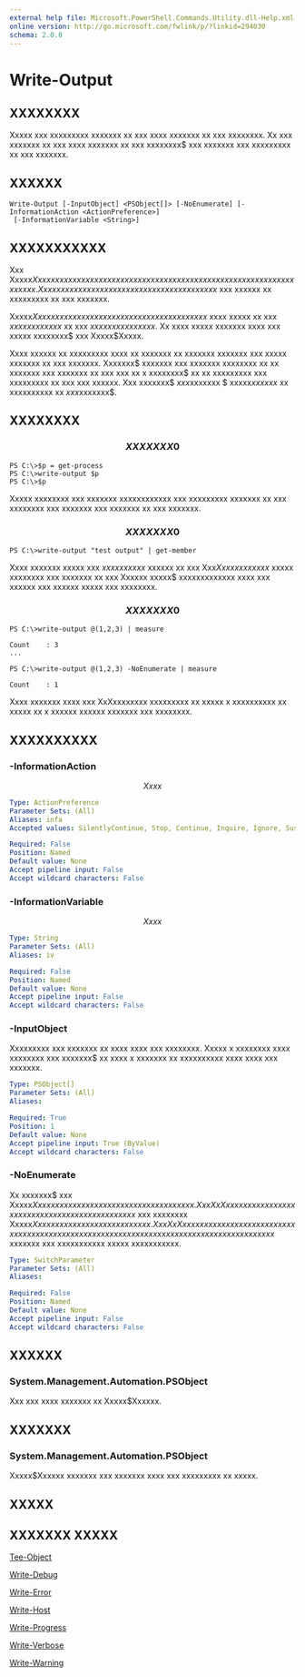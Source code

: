 ```yaml
---
external help file: Microsoft.PowerShell.Commands.Utility.dll-Help.xml
online version: http://go.microsoft.com/fwlink/p/?linkid=294030
schema: 2.0.0
---
```


# Write-Output
## XXXXXXXX
Xxxxx xxx xxxxxxxxx xxxxxxx xx xxx xxxx xxxxxxx xx xxx xxxxxxxx.
Xx xxx xxxxxxx xx xxx xxxx xxxxxxx xx xxx xxxxxxxx$ xxx xxxxxxx xxx xxxxxxxxx xx xxx xxxxxxx.

## XXXXXX

```
Write-Output [-InputObject] <PSObject[]> [-NoEnumerate] [-InformationAction <ActionPreference>]
 [-InformationVariable <String>]
```

## XXXXXXXXXXX
Xxx Xxxxx$Xxxxxx xxxxxx xxxxx xxx xxxxxxxxx xxxxxx xxxx xxx xxxxxxxx xx xxx xxxx xxxxxxx.
Xx xxx xxxxxxx xx xxx xxxx xxxxxxx xx xxx xxxxxxxx$ xxx xxxxxx xx xxxxxxxxx xx xxx xxxxxxx.

Xxxxx$Xxxxxx xxxxx xxxxxxx xxxx xxx xxxxxxx xxxxxxxx$ xxxx xxxxx xx xxx $xxxxxx xxxxxx$ xx xxx $xxxxxxx xxxxxxxx.$ Xx xxxx xxxxx xxxxxxx xxxx xxx xxxxx xxxxxxxx$ xxx Xxxxx$Xxxxx.

Xxxx xxxxxx xx xxxxxxxxx xxxx xx xxxxxxx xx xxxxxxx xxxxxxx xxx xxxxx xxxxxxx xx xxx xxxxxxx.
Xxxxxxx$ xxxxxxx xxx xxxxxxx xxxxxxxx xx xx xxxxxxx xxx xxxxxxx xx xxx xxx xx x xxxxxxxx$ xx xx xxxxxxxxx xxx xxxxxxxxx xx xxx xxx xxxxxx.
Xxx xxxxxxx$ $xxx$xxxxxxx $ xxxxx$xxxxxx$ xx xxxxxxxxxx xx $xxx$xxxxxxx$.

## XXXXXXXX

### $$$$$$$$$$$$$$$$$$$$$$$$$$ XXXXXXX 0 $$$$$$$$$$$$$$$$$$$$$$$$$$
```
PS C:\>$p = get-process
PS C:\>write-output $p
PS C:\>$p
```

Xxxxx xxxxxxxx xxx xxxxxxx xxxxxxxxxxxx xxx xxxxxxxxx xxxxxxx xx xxx xxxxxxxx xxx xxxxxxx xxx xxxxxxx xx xxx xxxxxxx.

### $$$$$$$$$$$$$$$$$$$$$$$$$$ XXXXXXX 0 $$$$$$$$$$$$$$$$$$$$$$$$$$
```
PS C:\>write-output "test output" | get-member
```

Xxxx xxxxxxx xxxxx xxx $xxxx xxxxxx$ xxxxxx xx xxx Xxx$Xxxxxx xxxxxx$ xxxxx xxxxxxxx xxx xxxxxxx xx xxx Xxxxxx xxxxx$ xxxxxxxxxxxxx xxxx xxx xxxxxx xxx xxxxxx xxxxx xxx xxxxxxxx.

### $$$$$$$$$$$$$$$$$$$$$$$$$$ XXXXXXX 0 $$$$$$$$$$$$$$$$$$$$$$$$$$
```
PS C:\>write-output @(1,2,3) | measure

Count    : 3
...

PS C:\>write-output @(1,2,3) -NoEnumerate | measure

Count    : 1
```

Xxxx xxxxxxx xxxx xxx XxXxxxxxxxx xxxxxxxxx xx xxxxx x xxxxxxxxxx xx xxxxx xx x xxxxxx xxxxxx xxxxxxx xxx xxxxxxxx.

## XXXXXXXXXX

### -InformationAction
$$Xxxx$$

```yaml
Type: ActionPreference
Parameter Sets: (All)
Aliases: infa
Accepted values: SilentlyContinue, Stop, Continue, Inquire, Ignore, Suspend

Required: False
Position: Named
Default value: None
Accept pipeline input: False
Accept wildcard characters: False
```

### -InformationVariable
$$Xxxx$$

```yaml
Type: String
Parameter Sets: (All)
Aliases: iv

Required: False
Position: Named
Default value: None
Accept pipeline input: False
Accept wildcard characters: False
```

### -InputObject
Xxxxxxxxx xxx xxxxxxx xx xxxx xxxx xxx xxxxxxxx.
Xxxxx x xxxxxxxx xxxx xxxxxxxx xxx xxxxxxx$ xx xxxx x xxxxxxx xx xxxxxxxxxx xxxx xxxx xxx xxxxxxx.

```yaml
Type: PSObject[]
Parameter Sets: (All)
Aliases: 

Required: True
Position: 1
Default value: None
Accept pipeline input: True (ByValue)
Accept wildcard characters: False
```

### -NoEnumerate
Xx xxxxxxx$ xxx Xxxxx$Xxxxxx xxxxxx xxxxxx xxxxxxxxxx xxx xxxxxx.
Xxx XxXxxxxxxxx xxxxxxxxx xxxxxxxxxx xxx xxxxxxx xxxxxxxx$ xxx xxxxxxxx Xxxxx$Xxxxxx xxxx xxxxxxxxxxx xxxxxx.
Xxx XxXxxxxxxxx xxxxxxxxx xxx xx xxxxxx xx xxxxxxxxxxx xxxx xxxx xxxxxxx xx xxxxxxxx xxxxxxxx xx xxxxxxxxxxx$ xxxxxxx xxx xxxxxxxxxxx xxxxx xxxxxxxxxxx.

```yaml
Type: SwitchParameter
Parameter Sets: (All)
Aliases: 

Required: False
Position: Named
Default value: None
Accept pipeline input: False
Accept wildcard characters: False
```

## XXXXXX

### System.Management.Automation.PSObject
Xxx xxx xxxx xxxxxxx xx Xxxxx$Xxxxxx.

## XXXXXXX

### System.Management.Automation.PSObject
Xxxxx$Xxxxxx xxxxxxx xxx xxxxxxx xxxx xxx xxxxxxxxx xx xxxxx.

## XXXXX

## XXXXXXX XXXXX

[Tee-Object]()

[Write-Debug]()

[Write-Error]()

[Write-Host]()

[Write-Progress]()

[Write-Verbose]()

[Write-Warning]()

